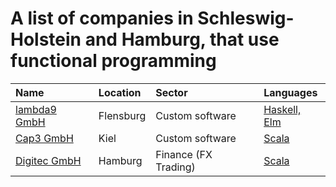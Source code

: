 # A list of companies in Schleswig-Holstein and Hamburg, that use functional programming

| Name | Location | Sector | Languages |
| :--- | :------- | :----- | :-------- |
| [lambda9 GmbH](https://www.lambda9.de) | Flensburg | Custom software | [Haskell, Elm](https://lambda9.de/software/technologien) |
| [Cap3 GmbH](https://www.cap3.de) | Kiel | Custom software | [Scala](https://www.cap3.de/projekte/panel-app) |
| [Digitec GmbH](https://digitec.de)| Hamburg | Finance (FX Trading) | [Scala](https://digitec.de/wp-content/uploads/2019/04/Software-Engineer-Scala-Englisch-Deutsch.pdf)|
